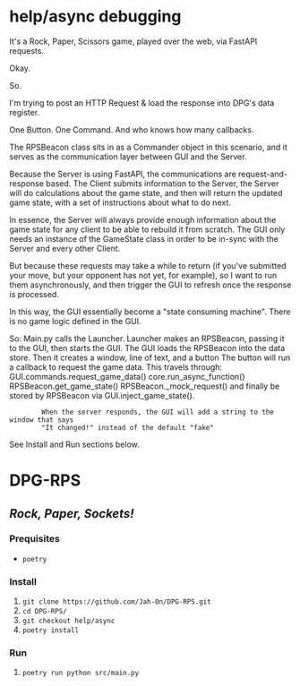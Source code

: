 # help/async debugging

It's a Rock, Paper, Scissors game, played over the web, via FastAPI requests.

Okay.

So.

I'm trying to post an HTTP Request & load the response into DPG's data register.

One Button. One Command. And who knows how many callbacks.

The RPSBeacon class sits in as a Commander object in this scenario, and
it serves as the communication layer between GUI and the Server.

Because the Server is using FastAPI, the communications are request-and-response
based. The Client submits information to the Server, the Server will do calculations
about the game state, and then will return the updated game state, with a set of
instructions about what to do next.

In essence, the Server will always provide enough information about the game state for
any client to be able to rebuild it from scratch. The GUI only needs an instance of the
GameState class in order to be in-sync with the Server and every other Client.

But because these requests may take a while to return (if you've submitted your move,
but your opponent has not yet, for example), so I want to run them asynchronously,
and then trigger the GUI to refresh once the response is processed.

In this way, the GUI essentially become a "state consuming machine". There is no game
logic defined in the GUI.

So:
    Main.py calls the Launcher.
        Launcher makes an RPSBeacon, passing it to the GUI, then starts the GUI.
        The GUI loads the RPSBeacon into the data store.
            Then it creates a window, line of text, and a button
            The button will run a callback to request the game data.
                This travels through:
                    GUI.commands.request_game_data()
                    core.run_async_function()
                        RPSBeacon.get_game_state()
                        RPSBeacon._mock_request()
                and finally be stored by RPSBeacon via GUI.inject_game_state().

            When the server responds, the GUI will add a string to the window that says
            "It changed!" instead of the default "fake"

See Install and Run sections below.


# DPG-RPS
## *Rock, Paper, Sockets!*


### Prequisites
* `poetry`


### Install
1. `git clone https://github.com/Jah-On/DPG-RPS.git`
1. `cd DPG-RPS/`
1. `git checkout help/async`
1. `poetry install`

### Run
1. `poetry run python src/main.py`
